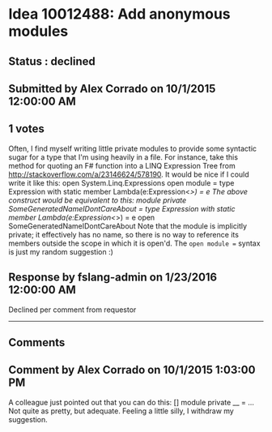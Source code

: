 # Idea 10012488: Add anonymous modules #

## Status : declined

## Submitted by Alex Corrado on 10/1/2015 12:00:00 AM

## 1 votes

Often, I find myself writing little private modules to provide some syntactic sugar for a type that I'm using heavily in a file.
For instance, take this method for quoting an F# function into a LINQ Expression Tree from http://stackoverflow.com/a/23146624/578190. It would be nice if I could write it like this:
open System.Linq.Expressions
open module =
type Expression with
static member Lambda(e:Expression<_>) = e
The above construct would be equivalent to this:
module private SomeGeneratedNameIDontCareAbout =
type Expression with
static member Lambda(e:Expression<_>) = e
open SomeGeneratedNameIDontCareAbout
Note that the module is implicitly private; it effectively has no name, so there is no way to reference its members outside the scope in which it is open'd.
The `open module =` syntax is just my random suggestion :)



## Response by fslang-admin on 1/23/2016 12:00:00 AM

Declined per comment from requestor

------------------------
## Comments


## Comment by Alex Corrado on 10/1/2015 1:03:00 PM
A colleague just pointed out that you can do this:
[<AutoOpen>]
module private __ =
...
Not quite as pretty, but adequate. Feeling a little silly, I withdraw my suggestion.

